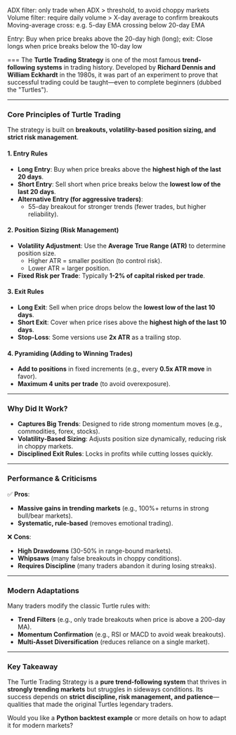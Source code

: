 ADX filter: only trade when ADX > threshold, to avoid choppy markets
Volume filter: require daily volume > X-day average to confirm breakouts
Moving-average cross: e.g. 5-day EMA crossing below 20-day EMA

Entry: Buy when price breaks above the 20-day high (long); 
exit: Close longs when price breaks below the 10-day low




===
The **Turtle Trading Strategy** is one of the most famous **trend-following systems** in trading history. Developed by **Richard Dennis and William Eckhardt** in the 1980s, it was part of an experiment to prove that successful trading could be taught—even to complete beginners (dubbed the "Turtles").  

---

### **Core Principles of Turtle Trading**  
The strategy is built on **breakouts, volatility-based position sizing, and strict risk management**.  

#### **1. Entry Rules**  
- **Long Entry**: Buy when price breaks above the **highest high of the last 20 days**.  
- **Short Entry**: Sell short when price breaks below the **lowest low of the last 20 days**.  
- **Alternative Entry (for aggressive traders)**:  
  - 55-day breakout for stronger trends (fewer trades, but higher reliability).  

#### **2. Position Sizing (Risk Management)**  
- **Volatility Adjustment**: Use the **Average True Range (ATR)** to determine position size.  
  - Higher ATR = smaller position (to control risk).  
  - Lower ATR = larger position.  
- **Fixed Risk per Trade**: Typically **1-2% of capital risked per trade**.  

#### **3. Exit Rules**  
- **Long Exit**: Sell when price drops below the **lowest low of the last 10 days**.  
- **Short Exit**: Cover when price rises above the **highest high of the last 10 days**.  
- **Stop-Loss**: Some versions use **2x ATR** as a trailing stop.  

#### **4. Pyramiding (Adding to Winning Trades)**  
- **Add to positions** in fixed increments (e.g., every **0.5x ATR move** in favor).  
- **Maximum 4 units per trade** (to avoid overexposure).  

---

### **Why Did It Work?**  
- **Captures Big Trends**: Designed to ride strong momentum moves (e.g., commodities, forex, stocks).  
- **Volatility-Based Sizing**: Adjusts position size dynamically, reducing risk in choppy markets.  
- **Disciplined Exit Rules**: Locks in profits while cutting losses quickly.  

---

### **Performance & Criticisms**  
✅ **Pros**:  
- **Massive gains in trending markets** (e.g., 100%+ returns in strong bull/bear markets).  
- **Systematic, rule-based** (removes emotional trading).  

❌ **Cons**:  
- **High Drawdowns** (30-50% in range-bound markets).  
- **Whipsaws** (many false breakouts in choppy conditions).  
- **Requires Discipline** (many traders abandon it during losing streaks).  

---

### **Modern Adaptations**  
Many traders modify the classic Turtle rules with:  
- **Trend Filters** (e.g., only trade breakouts when price is above a 200-day MA).  
- **Momentum Confirmation** (e.g., RSI or MACD to avoid weak breakouts).  
- **Multi-Asset Diversification** (reduces reliance on a single market).  

---

### **Key Takeaway**  
The Turtle Trading Strategy is a **pure trend-following system** that thrives in **strongly trending markets** but struggles in sideways conditions. Its success depends on **strict discipline, risk management, and patience**—qualities that made the original Turtles legendary traders.  

Would you like a **Python backtest example** or more details on how to adapt it for modern markets?